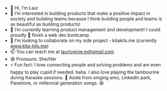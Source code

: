 - 👋 Hi, I’m Laur
- 👀 I’m interested in building products that make a positive impact in society and building teams because I think building people and teams is as beautiful as building products! 
- 🌱 I’m currently learning product management and development! I could proudly 🥹 finish a web dev bootcamp. 
- 💞️ I’m looking to collaborate on my side project - kitakits.me (currently www.kita-kits.me)
- 📫 You can reach me at lauricejoie.m@gmail.com
- 😄 Pronouns: She/Her
- ⚡ Fun fact: I love connecting people and solving problems and am even happy to play cupid if needed. haha. I also love playing the tambourine during Karaoke sessions. 🎤
Aside from singing emo, LinkedIn park, Paramore, or millennial generation songs. 😄

<!---
Minlaur/Minlaur is a ✨ special ✨ repository because its `README.md` (this file) appears on your GitHub profile.
You can click the Preview link to take a look at your changes.
--->
